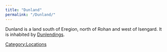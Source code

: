 ```yaml
---
title: "Dunland"
permalink: "/Dunland/"
---
```


Dunland is a land south of Eregion, north of Rohan and west of Isengard.
It is inhabited by [Dunlendings](Dunlendings "wikilink").

[Category:Locations](Category:Locations "wikilink")